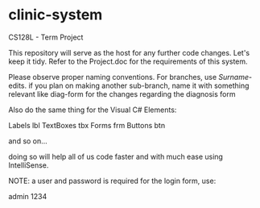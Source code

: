 # clinic-system
CS128L - Term Project

This repository will serve as the host for any further code changes. Let's keep it tidy.
Refer to the Project.doc for the requirements of this system.

Please observe proper naming conventions.
For branches, use *Surname*-edits. if you plan on making another sub-branch, name it with
something relevant like diag-form for the changes regarding the diagnosis form

Also do the same thing for the Visual C# Elements:

Labels 		lbl
TextBoxes	tbx
Forms		frm
Buttons 	btn
 
and so on...

doing so will help all of us code faster and with much ease using IntelliSense.

NOTE: a user and password is required for the login form, use:

admin
1234